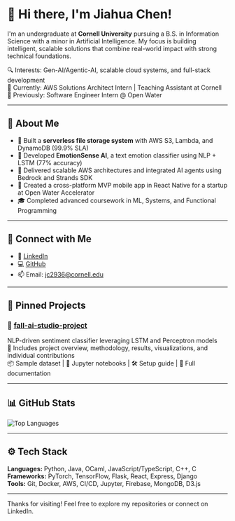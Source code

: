 # 👋 Hi there, I'm Jiahua Chen!



I'm an undergraduate at **Cornell University** pursuing a B.S. in Information Science with a minor in Artificial Intelligence. My focus is building intelligent, scalable solutions that combine real-world impact with strong technical foundations.

🔍 Interests: Gen-AI/Agentic-AI, scalable cloud systems, and full-stack development  
🧠 Currently: AWS Solutions Architect Intern | Teaching Assistant at Cornell  
🚀 Previously: Software Engineer Intern @ Open Water 

---

## 💼 About Me

- 🧪 Built a **serverless file storage system** with AWS S3, Lambda, and DynamoDB (99.9% SLA)
- 🤖 Developed **EmotionSense AI**, a text emotion classifier using NLP + LSTM (77% accuracy)
- 🔗 Delivered scalable AWS architectures and integrated AI agents using Bedrock and Strands SDK
- 📱 Created a cross-platform MVP mobile app in React Native for a startup at Open Water Accelerator
- 🎓 Completed advanced coursework in ML, Systems, and Functional Programming

---

## 🔗 Connect with Me

- 💼 [LinkedIn](https://www.linkedin.com/in/jiahua-chen-63b074219/)
- 💻 [GitHub](https://github.com/JiahuaChen01)
- 📫 Email: jc2936@cornell.edu

---

## 📌 Pinned Projects

### 🤖 [fall-ai-studio-project](https://github.com/JiahuaChen01/fall-ai-studio-project)  
NLP-driven sentiment classifier leveraging LSTM and Perceptron models  
📄 Includes project overview, methodology, results, visualizations, and individual contributions  
📦 Sample dataset | 🧪 Jupyter notebooks | 🛠️ Setup guide | 📘 Full documentation


---

## 📊 GitHub Stats

![Top Languages](https://github-readme-stats.vercel.app/api/top-langs/?username=JiahuaChen01&layout=compact)

---



## ⚙️ Tech Stack

**Languages:** Python, Java, OCaml, JavaScript/TypeScript, C++, C  
**Frameworks:** PyTorch, TensorFlow, Flask, React, Express, Django  
**Tools:** Git, Docker, AWS, CI/CD, Jupyter, Firebase, MongoDB, D3.js  

---

Thanks for visiting! Feel free to explore my repositories or connect on LinkedIn.
